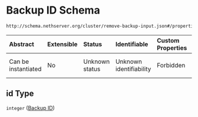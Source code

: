 # Backup ID Schema

```txt
http://schema.nethserver.org/cluster/remove-backup-input.json#/properties/id
```



| Abstract            | Extensible | Status         | Identifiable            | Custom Properties | Additional Properties | Access Restrictions | Defined In                                                                            |
| :------------------ | :--------- | :------------- | :---------------------- | :---------------- | :-------------------- | :------------------ | :------------------------------------------------------------------------------------ |
| Can be instantiated | No         | Unknown status | Unknown identifiability | Forbidden         | Allowed               | none                | [remove-backup-input.json\*](cluster/remove-backup-input.json "open original schema") |

## id Type

`integer` ([Backup ID](remove-backup-input-properties-backup-id.md))
